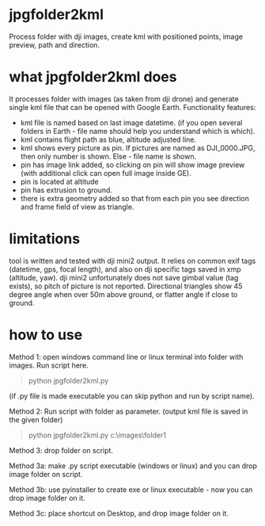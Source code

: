 # jpgfolder2kml
Process folder with dji images, create kml with positioned points, image preview, path and direction. 

# what jpgfolder2kml does
It processes folder with images (as taken from dji drone) and generate single kml file that can be opened with Google Earth. 
Functionality features:
- kml file is named based on last image datetime. (if you open several folders in Earth - file name should help you understand which is which). 
- kml contains flight path as blue, altitude adjusted line. 
- kml shows every picture as pin. If pictures are named as DJI_0000.JPG, then only number is shown. Else - file name is shown. 
- pin has image link added, so clicking on pin will show image preview (with additional click can open full image inside GE). 
- pin is located at altitude
- pin has extrusion to ground. 
- there is extra geometry added so that from each pin you see direction and frame field of view as triangle. 

# limitations
tool is written and tested with dji mini2 output. It relies on common exif tags (datetime, gps, focal length), and also on dji specific tags saved in xmp (altitude, yaw). 
dji mini2 unfortunately does not save gimbal value (tag exists), so pitch of picture is not reported. Directional triangles show 45 degree angle when over 50m above ground, or flatter angle if close to ground. 

# how to use
Method 1: 
open windows command line or linux terminal into folder with images. 
Run script here. 
> python jpgfolder2kml.py 

(if .py file is made executable you can skip python and run by script name). 

Method 2:
Run script with folder as parameter. (output kml file is saved in the given folder)
> python jpgfolder2kml.py c:\images\folder1

Method 3: drop folder on script. 

Method 3a: make .py script executable (windows or linux) and you can drop image folder on script. 

Method 3b: use pyinstaller to create exe or linux executable  - now you can drop image folder on it. 

Method 3c: place shortcut on Desktop, and drop image folder on it.  
